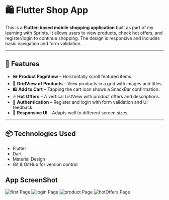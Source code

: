 # 🛍️ Flutter Shop App

This is a **Flutter-based mobile shopping application** built as part of my learning with Sprints. It allows users to view products, check hot offers, and register/login to continue shopping. The design is responsive and includes basic navigation and form validation.

---

## 🚀 Features

- 🖼️ **Product PageView** – Horizontally scroll featured items.
- 🛒 **GridView of Products** – View products in a grid with images and titles.
- 🛍️ **Add to Cart** – Tapping the cart icon shows a SnackBar confirmation.
- 🔥 **Hot Offers** – A vertical ListView with product offers and descriptions.
- 🔐 **Authentication** – Register and login with form validation and UI feedback.
- 🎨 **Responsive UI** – Adapts well to different screen sizes.

---

## 📦 Technologies Used

- Flutter
- Dart
- Material Design
- Git & GitHub for version control

## App ScreenShot

![first Page](assets/firstpage.jpg)
![login Page](assets/login.jpg)
![product Page](assets/addToCard.jpg)
![hotOffers Page](assets/hotOffers.jpg)



